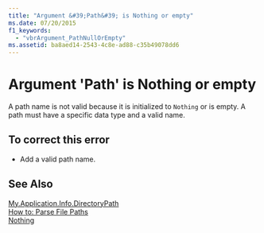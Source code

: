 ```yaml
---
title: "Argument &#39;Path&#39; is Nothing or empty"
ms.date: 07/20/2015
f1_keywords: 
  - "vbrArgument_PathNullOrEmpty"
ms.assetid: ba8aed14-2543-4c8e-ad88-c35b49078dd6
---
```

# Argument &#39;Path&#39; is Nothing or empty
A path name is not valid because it is initialized to `Nothing` or is empty. A path must have a specific data type and a valid name.  
  
## To correct this error  
  
-   Add a valid path name.  
  
## See Also  
 [My.Application.Info.DirectoryPath](xref:Microsoft.VisualBasic.ApplicationServices.AssemblyInfo.DirectoryPath)  
 [How to: Parse File Paths](../../visual-basic/developing-apps/programming/drives-directories-files/how-to-parse-file-paths.md)  
 [Nothing](../../visual-basic/language-reference/nothing.md)
